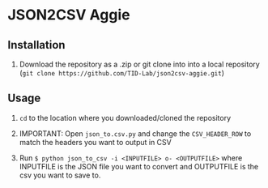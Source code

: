 # JSON2CSV Aggie

## Installation 
1. Download the repository as a .zip or git clone into into a local repository (`git clone https://github.com/TID-Lab/json2csv-aggie.git`)

## Usage 

1. `cd` to the location where you downloaded/cloned the repository
    
2. IMPORTANT: Open `json_to.csv.py` and change the `CSV_HEADER_ROW` to match the headers you want to output in CSV
    
3. Run `$ python json_to_csv -i <INPUTFILE> o- <OUTPUTFILE>` where INPUTFILE is the JSON file you want to convert and OUTPUTFILE is the csv you want to save to.
    
    
